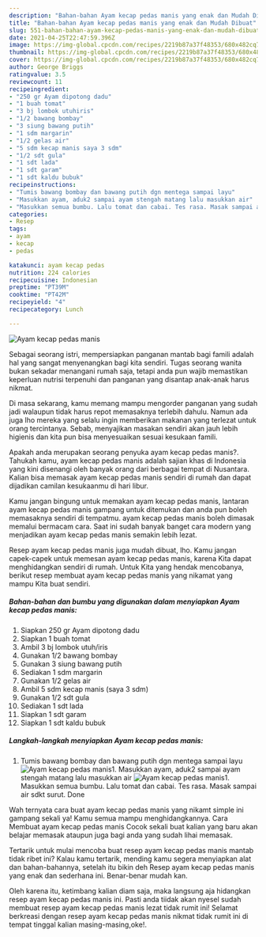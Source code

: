 ```yaml
---
description: "Bahan-bahan Ayam kecap pedas manis yang enak dan Mudah Dibuat"
title: "Bahan-bahan Ayam kecap pedas manis yang enak dan Mudah Dibuat"
slug: 551-bahan-bahan-ayam-kecap-pedas-manis-yang-enak-dan-mudah-dibuat
date: 2021-04-25T22:47:59.396Z
image: https://img-global.cpcdn.com/recipes/2219b87a37f48353/680x482cq70/ayam-kecap-pedas-manis-foto-resep-utama.jpg
thumbnail: https://img-global.cpcdn.com/recipes/2219b87a37f48353/680x482cq70/ayam-kecap-pedas-manis-foto-resep-utama.jpg
cover: https://img-global.cpcdn.com/recipes/2219b87a37f48353/680x482cq70/ayam-kecap-pedas-manis-foto-resep-utama.jpg
author: George Briggs
ratingvalue: 3.5
reviewcount: 11
recipeingredient:
- "250 gr Ayam dipotong dadu"
- "1 buah tomat"
- "3 bj lombok utuhiris"
- "1/2 bawang bombay"
- "3 siung bawang putih"
- "1 sdm margarin"
- "1/2 gelas air"
- "5 sdm kecap manis saya 3 sdm"
- "1/2 sdt gula"
- "1 sdt lada"
- "1 sdt garam"
- "1 sdt kaldu bubuk"
recipeinstructions:
- "Tumis bawang bombay dan bawang putih dgn mentega sampai layu"
- "Masukkan ayam, aduk2 sampai ayam stengah matang lalu masukkan air"
- "Masukkan semua bumbu. Lalu tomat dan cabai. Tes rasa. Masak sampai air sdkt surut. Done"
categories:
- Resep
tags:
- ayam
- kecap
- pedas

katakunci: ayam kecap pedas 
nutrition: 224 calories
recipecuisine: Indonesian
preptime: "PT39M"
cooktime: "PT42M"
recipeyield: "4"
recipecategory: Lunch

---
```



![Ayam kecap pedas manis](https://img-global.cpcdn.com/recipes/2219b87a37f48353/680x482cq70/ayam-kecap-pedas-manis-foto-resep-utama.jpg)

Sebagai seorang istri, mempersiapkan panganan mantab bagi famili adalah hal yang sangat menyenangkan bagi kita sendiri. Tugas seorang  wanita bukan sekadar menangani rumah saja, tetapi anda pun wajib memastikan keperluan nutrisi terpenuhi dan panganan yang disantap anak-anak harus nikmat.

Di masa  sekarang, kamu memang mampu mengorder panganan yang sudah jadi walaupun tidak harus repot memasaknya terlebih dahulu. Namun ada juga lho mereka yang selalu ingin memberikan makanan yang terlezat untuk orang tercintanya. Sebab, menyajikan masakan sendiri akan jauh lebih higienis dan kita pun bisa menyesuaikan sesuai kesukaan famili. 



Apakah anda merupakan seorang penyuka ayam kecap pedas manis?. Tahukah kamu, ayam kecap pedas manis adalah sajian khas di Indonesia yang kini disenangi oleh banyak orang dari berbagai tempat di Nusantara. Kalian bisa memasak ayam kecap pedas manis sendiri di rumah dan dapat dijadikan camilan kesukaanmu di hari libur.

Kamu jangan bingung untuk memakan ayam kecap pedas manis, lantaran ayam kecap pedas manis gampang untuk ditemukan dan anda pun boleh memasaknya sendiri di tempatmu. ayam kecap pedas manis boleh dimasak memalui bermacam cara. Saat ini sudah banyak banget cara modern yang menjadikan ayam kecap pedas manis semakin lebih lezat.

Resep ayam kecap pedas manis juga mudah dibuat, lho. Kamu jangan capek-capek untuk memesan ayam kecap pedas manis, karena Kita dapat menghidangkan sendiri di rumah. Untuk Kita yang hendak mencobanya, berikut resep membuat ayam kecap pedas manis yang nikamat yang mampu Kita buat sendiri.

<!--inarticleads1-->

##### Bahan-bahan dan bumbu yang digunakan dalam menyiapkan Ayam kecap pedas manis:

1. Siapkan 250 gr Ayam dipotong dadu
1. Siapkan 1 buah tomat
1. Ambil 3 bj lombok utuh/iris
1. Gunakan 1/2 bawang bombay
1. Gunakan 3 siung bawang putih
1. Sediakan 1 sdm margarin
1. Gunakan 1/2 gelas air
1. Ambil 5 sdm kecap manis (saya 3 sdm)
1. Gunakan 1/2 sdt gula
1. Sediakan 1 sdt lada
1. Siapkan 1 sdt garam
1. Siapkan 1 sdt kaldu bubuk




<!--inarticleads2-->

##### Langkah-langkah menyiapkan Ayam kecap pedas manis:

1. Tumis bawang bombay dan bawang putih dgn mentega sampai layu
<img src="https://img-global.cpcdn.com/steps/e69f70646b6e9d37/160x128cq70/ayam-kecap-pedas-manis-langkah-memasak-1-foto.jpg" alt="Ayam kecap pedas manis">1. Masukkan ayam, aduk2 sampai ayam stengah matang lalu masukkan air
<img src="https://img-global.cpcdn.com/steps/5a72f89e1a03ebab/160x128cq70/ayam-kecap-pedas-manis-langkah-memasak-2-foto.jpg" alt="Ayam kecap pedas manis">1. Masukkan semua bumbu. Lalu tomat dan cabai. Tes rasa. Masak sampai air sdkt surut. Done




Wah ternyata cara buat ayam kecap pedas manis yang nikamt simple ini gampang sekali ya! Kamu semua mampu menghidangkannya. Cara Membuat ayam kecap pedas manis Cocok sekali buat kalian yang baru akan belajar memasak ataupun juga bagi anda yang sudah lihai memasak.

Tertarik untuk mulai mencoba buat resep ayam kecap pedas manis mantab tidak ribet ini? Kalau kamu tertarik, mending kamu segera menyiapkan alat dan bahan-bahannya, setelah itu bikin deh Resep ayam kecap pedas manis yang enak dan sederhana ini. Benar-benar mudah kan. 

Oleh karena itu, ketimbang kalian diam saja, maka langsung aja hidangkan resep ayam kecap pedas manis ini. Pasti anda tiidak akan nyesel sudah membuat resep ayam kecap pedas manis lezat tidak rumit ini! Selamat berkreasi dengan resep ayam kecap pedas manis nikmat tidak rumit ini di tempat tinggal kalian masing-masing,oke!.

